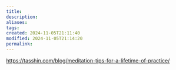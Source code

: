 ```yaml
---
title: 
description: 
aliases: 
tags: 
created: 2024-11-05T21:11:40
modified: 2024-11-05T21:14:20
permalink: 
---
```

https://tasshin.com/blog/meditation-tips-for-a-lifetime-of-practice/
